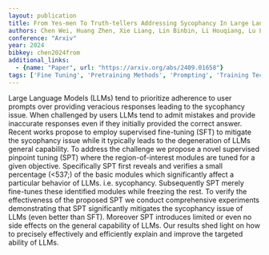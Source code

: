 ```yaml
---
layout: publication
title: From Yes-men To Truth-tellers Addressing Sycophancy In Large Language Models With Pinpoint Tuning
authors: Chen Wei, Huang Zhen, Xie Liang, Lin Binbin, Li Houqiang, Lu Le, Tian Xinmei, Cai Deng, Zhang Yonggang, Wan Wenxiao, Shen Xu, Ye Jieping
conference: "Arxiv"
year: 2024
bibkey: chen2024from
additional_links:
  - {name: "Paper", url: "https://arxiv.org/abs/2409.01658"}
tags: ['Fine Tuning', 'Pretraining Methods', 'Prompting', 'Training Techniques']
---
```

Large Language Models (LLMs) tend to prioritize adherence to user prompts over providing veracious responses leading to the sycophancy issue. When challenged by users LLMs tend to admit mistakes and provide inaccurate responses even if they initially provided the correct answer. Recent works propose to employ supervised fine-tuning (SFT) to mitigate the sycophancy issue while it typically leads to the degeneration of LLMs general capability. To address the challenge we propose a novel supervised pinpoint tuning (SPT) where the region-of-interest modules are tuned for a given objective. Specifically SPT first reveals and verifies a small percentage (<537;) of the basic modules which significantly affect a particular behavior of LLMs. i.e. sycophancy. Subsequently SPT merely fine-tunes these identified modules while freezing the rest. To verify the effectiveness of the proposed SPT we conduct comprehensive experiments demonstrating that SPT significantly mitigates the sycophancy issue of LLMs (even better than SFT). Moreover SPT introduces limited or even no side effects on the general capability of LLMs. Our results shed light on how to precisely effectively and efficiently explain and improve the targeted ability of LLMs.
